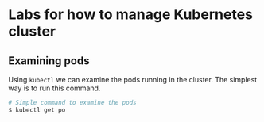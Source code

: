 # Labs for how to manage Kubernetes cluster

## Examining pods
Using `kubectl` we can examine the pods running in the cluster. The simplest way is to run this command.
```bash
# Simple command to examine the pods
$ kubectl get po

```
